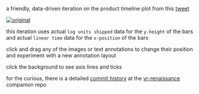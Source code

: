 a friendly, data-driven iteration on the product timeline plot from this [tweet](https://twitter.com/mpesce/status/798320213817061376)

[![original](http://i.imgur.com/9aG3JvL.png)](https://twitter.com/mpesce/status/798320213817061376)

this iteration uses actual `log units shipped` data for the `y-height` of the bars and actual `linear time` data for the `x-position` of the bars

click and drag any of the images or text annotations to change their position and experiment with a new annotation layout

click the background to see axis lines and ticks

for the curious, there is a detailed [commit history](https://github.com/micahstubbs/vr-renaissance/commits/master) at the [vr-renaissance](https://github.com/micahstubbs/vr-renaissance) companion repo